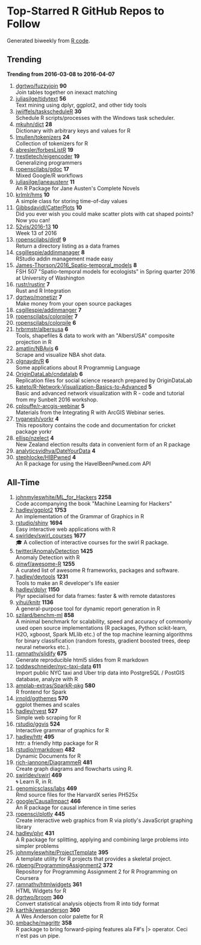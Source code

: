 # Top-Starred R GitHub Repos to Follow

Generated biweekly from [R code](https://github.com/qinwf/awesome-R/blob/master/trending_repo.R).

## Trending

**Trending from 2016-03-08 to 2016-04-07**

1. [dgrtwo/fuzzyjoin](https://github.com/dgrtwo/fuzzyjoin) **90**<br/>Join tables together on inexact matching
1. [juliasilge/tidytext](https://github.com/juliasilge/tidytext) **56**<br/>Text mining using dplyr, ggplot2, and other tidy tools
1. [jwijffels/taskscheduleR](https://github.com/jwijffels/taskscheduleR) **30**<br/>Schedule R scripts/processes with the Windows task scheduler.
1. [mkuhn/dict](https://github.com/mkuhn/dict) **28**<br/>Dictionary with arbitrary keys and values for R
1. [lmullen/tokenizers](https://github.com/lmullen/tokenizers) **24**<br/>Collection of tokenizers for R
1. [abresler/forbesListR](https://github.com/abresler/forbesListR) **19**<br/>
1. [trestletech/eigencoder](https://github.com/trestletech/eigencoder) **19**<br/>Generalizing programmers
1. [ropenscilabs/gdoc](https://github.com/ropenscilabs/gdoc) **17**<br/>Mixed Google/R workflows
1. [juliasilge/janeaustenr](https://github.com/juliasilge/janeaustenr) **11**<br/>An R Package for Jane Austen's Complete Novels
1. [krlmlr/hms](https://github.com/krlmlr/hms) **10**<br/>A simple class for storing time-of-day values
1. [Gibbsdavidl/CatterPlots](https://github.com/Gibbsdavidl/CatterPlots) **10**<br/>Did you ever wish you could make scatter plots with cat shaped points?  Now you can!
1. [52vis/2016-13](https://github.com/52vis/2016-13) **10**<br/>Week 13 of 2016
1. [ropenscilabs/dirdf](https://github.com/ropenscilabs/dirdf) **9**<br/>Return a directory listing as a data frames
1. [csgillespie/addinmanager](https://github.com/csgillespie/addinmanager) **8**<br/>RStudio addin management made easy
1. [James-Thorson/2016_Spatio-temporal_models](https://github.com/James-Thorson/2016_Spatio-temporal_models) **8**<br/>FSH 507 "Spatio-temporal models for ecologists" in Spring quarter 2016 at University of Washington
1. [rustr/rustinr](https://github.com/rustr/rustinr) **7**<br/>Rust and R Integration
1. [dgrtwo/monetizr](https://github.com/dgrtwo/monetizr) **7**<br/>Make money from your open source packages
1. [csgillespie/addinmanger](https://github.com/csgillespie/addinmanger) **7**<br/>
1. [ropenscilabs/colorpiler](https://github.com/ropenscilabs/colorpiler) **7**<br/>
1. [ropenscilabs/colorpile](https://github.com/ropenscilabs/colorpile) **6**<br/>
1. [hrbrmstr/albersusa](https://github.com/hrbrmstr/albersusa) **6**<br/>Tools, shapefiles & data to work with an "AlbersUSA" composite projection in R 
1. [amatlin/NBAvis](https://github.com/amatlin/NBAvis) **6**<br/>Scrape and visualize NBA shot data.
1. [olgnaydn/R](https://github.com/olgnaydn/R) **6**<br/>Some applications about R Programmig Language
1. [OriginDataLab/cndatalab](https://github.com/OriginDataLab/cndatalab) **6**<br/>Replication files for social science research prepared by OriginDataLab
1. [kateto/R-Network-Visualization-Basics-to-Advanced](https://github.com/kateto/R-Network-Visualization-Basics-to-Advanced) **5**<br/>Basic and advanced network visualization with R - code and tutorial from my Sunbelt 2016 workshop. 
1. [cplouffe/r-arcgis-webinar](https://github.com/cplouffe/r-arcgis-webinar) **5**<br/>Materials from the Integrating R with ArcGIS Webinar series.
1. [tvganesh/yorkr](https://github.com/tvganesh/yorkr) **4**<br/>This repository contains the code and documentation for cricket package yorkr
1. [ellisp/nzelect](https://github.com/ellisp/nzelect) **4**<br/>New Zealand election results data in convenient form of an R package
1. [analyticsvidhya/DateYourData](https://github.com/analyticsvidhya/DateYourData) **4**<br/>
1. [stephlocke/HIBPwned](https://github.com/stephlocke/HIBPwned) **4**<br/>An R package for using the HaveIBeenPwned.com API


## All-Time

1. [johnmyleswhite/ML_for_Hackers](https://github.com/johnmyleswhite/ML_for_Hackers) **2258**<br/>Code accompanying the book "Machine Learning for Hackers"
1. [hadley/ggplot2](https://github.com/hadley/ggplot2) **1753**<br/>An implementation of the Grammar of Graphics in R
1. [rstudio/shiny](https://github.com/rstudio/shiny) **1694**<br/>Easy interactive web applications with R
1. [swirldev/swirl_courses](https://github.com/swirldev/swirl_courses) **1677**<br/>:mortar_board: A collection of interactive courses for the swirl R package.
1. [twitter/AnomalyDetection](https://github.com/twitter/AnomalyDetection) **1425**<br/>Anomaly Detection with R
1. [qinwf/awesome-R](https://github.com/qinwf/awesome-R) **1255**<br/>A curated list of awesome R frameworks, packages and software.
1. [hadley/devtools](https://github.com/hadley/devtools) **1231**<br/>Tools to make an R developer's life easier
1. [hadley/dplyr](https://github.com/hadley/dplyr) **1150**<br/>Plyr specialised for data frames: faster & with remote datastores
1. [yihui/knitr](https://github.com/yihui/knitr) **1136**<br/>A general-purpose tool for dynamic report generation in R
1. [szilard/benchm-ml](https://github.com/szilard/benchm-ml) **858**<br/>A minimal benchmark for scalability, speed and accuracy of commonly used open source implementations (R packages, Python scikit-learn, H2O, xgboost, Spark MLlib etc.) of the top machine learning algorithms for binary classification (random forests, gradient boosted trees, deep neural networks etc.).
1. [ramnathv/slidify](https://github.com/ramnathv/slidify) **675**<br/>Generate reproducible html5 slides from R markdown
1. [toddwschneider/nyc-taxi-data](https://github.com/toddwschneider/nyc-taxi-data) **611**<br/>Import public NYC taxi and Uber trip data into PostgreSQL / PostGIS database, analyze with R
1. [amplab-extras/SparkR-pkg](https://github.com/amplab-extras/SparkR-pkg) **580**<br/>R frontend for Spark
1. [jrnold/ggthemes](https://github.com/jrnold/ggthemes) **570**<br/>ggplot themes and scales
1. [hadley/rvest](https://github.com/hadley/rvest) **527**<br/>Simple web scraping for R
1. [rstudio/ggvis](https://github.com/rstudio/ggvis) **524**<br/>Interactive grammar of graphics for R
1. [hadley/httr](https://github.com/hadley/httr) **495**<br/>httr: a friendly http package for R
1. [rstudio/rmarkdown](https://github.com/rstudio/rmarkdown) **482**<br/>Dynamic Documents for R
1. [rich-iannone/DiagrammeR](https://github.com/rich-iannone/DiagrammeR) **481**<br/>Create graph diagrams and flowcharts using R.
1. [swirldev/swirl](https://github.com/swirldev/swirl) **469**<br/>:cyclone: Learn R, in R.
1. [genomicsclass/labs](https://github.com/genomicsclass/labs) **469**<br/>Rmd source files for the HarvardX series PH525x
1. [google/CausalImpact](https://github.com/google/CausalImpact) **466**<br/>An R package for causal inference in time series
1. [ropensci/plotly](https://github.com/ropensci/plotly) **445**<br/>Create interactive web graphics from R via plotly's JavaScript graphing library
1. [hadley/plyr](https://github.com/hadley/plyr) **431**<br/>A R package for splitting, applying and combining large problems into simpler problems
1. [johnmyleswhite/ProjectTemplate](https://github.com/johnmyleswhite/ProjectTemplate) **395**<br/>A template utility for R projects that provides a skeletal project.
1. [rdpeng/ProgrammingAssignment2](https://github.com/rdpeng/ProgrammingAssignment2) **372**<br/>Repository for Programming Assignment 2 for R Programming on Coursera
1. [ramnathv/htmlwidgets](https://github.com/ramnathv/htmlwidgets) **361**<br/>HTML Widgets for R
1. [dgrtwo/broom](https://github.com/dgrtwo/broom) **360**<br/>Convert statistical analysis objects from R into tidy format
1. [karthik/wesanderson](https://github.com/karthik/wesanderson) **360**<br/>A Wes Anderson color palette for R
1. [smbache/magrittr](https://github.com/smbache/magrittr) **358**<br/>R package to bring forward-piping features ala F#'s |> operator. Ceci n'est pas un pipe.


